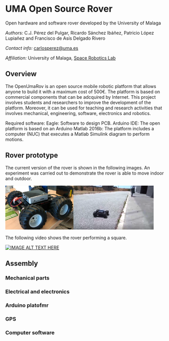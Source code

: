 # UMA Open Source Rover
Open hardware and software rover developed by the University of Malaga

*Authors:* C.J. Pérez del Pulgar, Ricardo Sánchez Ibáñez, Patricio López Lupiañez and Francisco de Asís Delgado Rivero

*Contact info:* carlosperez@uma.es

*Affiliation:* University of Malaga, [Space Robotics Lab](https://www.uma.es/robotics-and-mechatronics/info/107542/robotica-espacial/)

## Overview
The OpenUmaRov is an open source mobile robotic platform that allows anyone to build it with a maximum cost of 500€. The platform is based on commercial components that can be adcquired by Internet. This project involves students and researchers to improve the development of the platform. Moreover, it can be used for teaching and research activities that involves mechanical, engineering, software, electronics and robotics.

Required software:
Eagle: Software to design PCB.
Arduino IDE: The open platform is based on an Arduino
Matlab 2016b: The platform includes a computer (NUC) that executes a Matlab Simulink diagram to perform motions.

## Rover prototype

The current version of the rover is shown in the following images. An experiment was carried out to demonstrate the rover is able to move indoor and outdoor.

<p><img src="Images/3.5.PNG" width="42.5%"/><img src="Images/roverexterior.PNG" width="50%"/></p>

The following video shows the rover performing a square.

[![IMAGE ALT TEXT HERE](https://img.youtube.com/vi/3GoUsZBUTmU/0.jpg)](https://www.youtube.com/watch?v=3GoUsZBUTmU)

## Assembly

### Mechanical parts

### Electrical and electronics

### Arduino platofmr

### GPS

### Computer software




